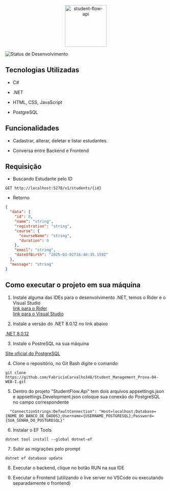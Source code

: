 <div>
    <p align="center">
      <img src="https://img.shields.io/badge/StudentFlow-API-green" height="130" alt="student-flow-api">
    </p>
</div>

![Status de Desenvolvimento](https://img.shields.io/badge/Status-Concluido-green)

## Tecnologias Utilizadas

- C#

- .NET

- HTML, CSS, JavaScript

- PostgreSQL

## Funcionalidades

- Cadastrar, alterar, deletar e listar estudantes.

- Conversa entre Backend e Frontend

## Requisição

- Buscando Estudante pelo ID
```
GET http://localhost:5278/v1/students/{id}
```
- Retorno

```json
{
  "data": {
    "id": 0,
    "name": "string",
    "registration": "string",
    "course": {
      "courseName": "string",
      "duration": 0
    },
    "email": "string",
    "dateOfBirth": "2025-02-02T16:40:35.159Z"
  },
  "message": "string"
}
```

## Como executar o projeto em sua máquina

1. Instale alguma das IDEs para o desenvolvimento .NET, temos o Rider e o Visual Studio
<br>[link para o Rider](https://www.jetbrains.com/pt-br/rider/)
<br>[link para o Visual Studio](https://visualstudio.microsoft.com/pt-br/downloads/)

2. Instale a versão do .NET 8.0.12 no link abaixo

[.NET 8.0.12](https://dotnet.microsoft.com/pt-br/download/dotnet/8.0)

3. Instale o PostreSQL na sua máquina

[Site oficial do PostgreSQL](https://www.postgresql.org/download/)

4. Clone o repositório, no Git Bash digite o comando:

```
git clone https://github.com/FabricioCarvalho348/Student_Management_Prova-04-WEB-I.git
```

5. Dentro do projeto "StudentFlow.Api" tem dois arquivos appsettings.json e appsettings.Development.json coloque sua conexão do PostgreSQL no campo correspondente

```
  "ConnectionStrings:DefaultConnection": "Host=localhost;Database={NOME_DO_BANCO_DE_DADOS};Username={USERNAME_POSTGRESQL};Password={SUA_SENHA_DO_POSTGRESQL}"
```

6. Instalar o EF Tools

```
dotnet tool install --global dotnet-ef
```

7. Subir as migrações pelo prompt

```
dotnet ef database update
```

8. Executar o backend, clique no botão RUN na sua IDE

9. Executar o Frontend (utilizando o live server no VSCode ou executando separadamente o frontend)


